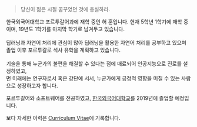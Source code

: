 > 당신이 젊은 시절 꿈꾸었던 것에 충실하라.


한국외국어대학교 포르투갈어과에 재학 중인 허 훈입니다. 현재 5학년 1학기에 재학 중이며, 19년도 1학기를 마지막 학기로 남겨두고 있습니다.<br><br>
딥러닝과 자연어 처리에 관심이 많아 딥러닝을 활용한 자연어 처리를 공부하고 있으며 졸업 이후 포르투갈로 석사 유학을 계획하고 있습니다.<br><br>
기술을 통해 누군가의 불편을 해결할 수 있다는 점에 매료되어 인공지능으로 진로를 설정하였고,<br>
먼 미래에는 연구자로서 혹은 강단에 서서, 누군가에게 긍정적 영향을 미칠 수 있는 사람으로 성장하고자 합니다.

포르투갈어와 소프트웨어를 전공하였고, [한국외국어대학교](http://hufs.ac.kr)를 2019년에 졸업할 예정입니다.

보다 자세한 이력은 [Curriculum Vitae](../assets/heohoon_CV.pdf)에 기록합니다.